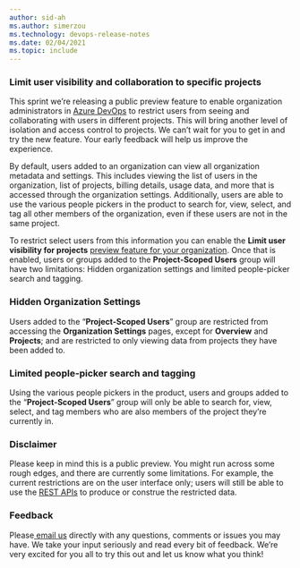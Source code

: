 ```yaml
---
author: sid-ah
ms.author: simerzou
ms.technology: devops-release-notes
ms.date: 02/04/2021
ms.topic: include
---
```


### Limit user visibility and collaboration to specific projects

This sprint we’re releasing a public preview feature to enable organization administrators in [Azure DevOps](https://azure.microsoft.com/services/devops/) to restrict users from seeing and collaborating with users in different projects. This will bring another level of isolation and access control to projects. We can’t wait for you to get in and try the new feature. Your early feedback will help us improve the experience.

By default, users added to an organization can view all organization metadata and settings. This includes viewing the list of users in the organization, list of projects, billing details, usage data, and more that is accessed through the organization settings. Additionally, users are able to use the various people pickers in the product to search for, view, select, and tag all other members of the organization, even if these users are not in the same project.

To restrict select users from this information you can enable the **Limit user visibility for projects** [preview feature for your organization](https://docs.microsoft.com/azure/devops/project/navigation/preview-features?view=azure-devops&tabs=new-account-enabled#enable-features-at-the-organization-level-for-all-users). Once that is enabled, users or groups added to the **Project-Scoped Users** group will have two limitations: Hidden organization settings and limited people-picker search and tagging.


### Hidden Organization Settings

Users added to the “**Project-Scoped Users**” group are restricted from accessing the **Organization Settings** pages, except for **Overview** and **Projects**; and are restricted to only viewing data from projects they have been added to.

### Limited people-picker search and tagging

Using the various people pickers in the product, users and groups added to the “**Project-Scoped Users**” group will only be able to search for, view, select, and tag members who are also members of the project they’re currently in. 


### Disclaimer

Please keep in mind this is a public preview. You might run across some rough edges, and there are currently some limitations. For example, the current restrictions are on the user interface only; users will still be able to use the [REST APIs](https://docs.microsoft.com/en-us/rest/api/azure/devops/?view=azure-devops-rest-6.1) to produce or construe the restricted data. 


### Feedback 

Please[ email us](mailto:parsa.zand@microsoft.com) directly with any questions, comments or issues you may have. We take your input seriously and read every bit of feedback. We’re very excited for you all to try this out and let us know what you think! 
